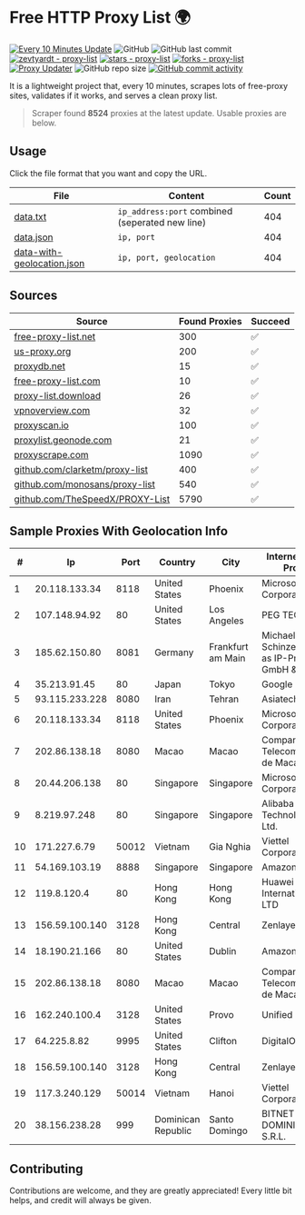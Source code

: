
# Free HTTP Proxy List 🌍

[![Every 10 Minutes Update](https://github.com/mertguvencli/http-proxy-list/actions/workflows/main.yml/badge.svg?branch=main)](https://github.com/mertguvencli/http-proxy-list/actions/workflows/main.yml)
![GitHub](https://img.shields.io/github/license/mertguvencli/http-proxy-list)
![GitHub last commit](https://img.shields.io/github/last-commit/mertguvencli/http-proxy-list)
[![zevtyardt - proxy-list](https://img.shields.io/static/v1?label=zevtyardt&message=proxy-list&color=blue&logo=github)](https://github.com/zevtyardt/proxy-list "Go to GitHub repo")
[![stars - proxy-list](https://img.shields.io/github/stars/zevtyardt/proxy-list?style=social)](https://github.com/zevtyardt/proxy-list)
[![forks - proxy-list](https://img.shields.io/github/forks/zevtyardt/proxy-list?style=social)](https://github.com/zevtyardt/proxy-list)
[![Proxy Updater](https://github.com/zevtyardt/proxy-list/workflows/Proxy%20Updater/badge.svg)](https://github.com/zevtyardt/proxy-list/actions?query=workflow:"Proxy+Updater")
![GitHub repo size](https://img.shields.io/github/repo-size/zevtyardt/proxy-list)
[![GitHub commit activity](https://img.shields.io/github/commit-activity/m/zevtyardt/proxy-list?logo=commits)](https://github.com/zevtyardt/proxy-list/commits/main)

It is a lightweight project that, every 10 minutes, scrapes lots of free-proxy sites, validates if it works, and serves a clean proxy list.

> Scraper found **8524** proxies at the latest update. Usable proxies are below.

## Usage

Click the file format that you want and copy the URL.

|File|Content|Count|
|----|-------|-----|
|[data.txt](https://raw.githubusercontent.com/mertguvencli/http-proxy-list/main/proxy-list/data.txt)|`ip_address:port` combined (seperated new line)|404|
|[data.json](https://raw.githubusercontent.com/mertguvencli/http-proxy-list/main/proxy-list/data.json)|`ip, port`|404|
|[data-with-geolocation.json](https://raw.githubusercontent.com/mertguvencli/http-proxy-list/main/proxy-list/data-with-geolocation.json)|`ip, port, geolocation`|404|

## Sources

|Source|Found Proxies|Succeed|
|------|-------------|-------|
|[free-proxy-list.net](https://free-proxy-list.net)|300|✅|
|[us-proxy.org](https://www.us-proxy.org)|200|✅|
|[proxydb.net](http://proxydb.net)|15|✅|
|[free-proxy-list.com](https://free-proxy-list.com/?page=&port=&type%5B%5D=http&type%5B%5D=https&up_time=0&search=Search)|10|✅|
|[proxy-list.download](https://www.proxy-list.download/HTTP)|26|✅|
|[vpnoverview.com](https://vpnoverview.com/privacy/anonymous-browsing/free-proxy-servers)|32|✅|
|[proxyscan.io](https://www.proxyscan.io)|100|✅|
|[proxylist.geonode.com](https://proxylist.geonode.com/api/proxy-list?limit=300&page=1&sort_by=lastChecked&sort_type=desc&protocols=http,https)|21|✅|
|[proxyscrape.com](https://api.proxyscrape.com/v2/?request=displayproxies&protocol=http&timeout=10000&country=all&ssl=all&anonymity=all)|1090|✅|
|[github.com/clarketm/proxy-list](https://raw.githubusercontent.com/clarketm/proxy-list/master/proxy-list-raw.txt)|400|✅|
|[github.com/monosans/proxy-list](https://raw.githubusercontent.com/monosans/proxy-list/main/proxies/http.txt)|540|✅|
|[github.com/TheSpeedX/PROXY-List](https://raw.githubusercontent.com/TheSpeedX/PROXY-List/master/http.txt)|5790|✅|


## Sample Proxies With Geolocation Info

|#|Ip|Port|Country|City|Internet Service Provider|
|-|--|----|-------|----|-------------------------|
|1|20.118.133.34|8118|United States|Phoenix|Microsoft Corporation|
|2|107.148.94.92|80|United States|Los Angeles|PEG TECH INC|
|3|185.62.150.80|8081|Germany|Frankfurt am Main|Michael Sebastian Schinzel trading as IP-Projects GmbH & Co. KG|
|4|35.213.91.45|80|Japan|Tokyo|Google LLC|
|5|93.115.233.228|8080|Iran|Tehran|Asiatech|
|6|20.118.133.34|8118|United States|Phoenix|Microsoft Corporation|
|7|202.86.138.18|8080|Macao|Macao|Companhia de Telecomunicacoes de Macau|
|8|20.44.206.138|80|Singapore|Singapore|Microsoft Corporation|
|9|8.219.97.248|80|Singapore|Singapore|Alibaba (US) Technology Co., Ltd.|
|10|171.227.6.79|50012|Vietnam|Gia Nghia|Viettel Corporation|
|11|54.169.103.19|8888|Singapore|Singapore|Amazon.com, Inc.|
|12|119.8.120.4|80|Hong Kong|Hong Kong|Huawei International Pte. LTD|
|13|156.59.100.140|3128|Hong Kong|Central|Zenlayer Inc|
|14|18.190.21.166|80|United States|Dublin|Amazon.com, Inc.|
|15|202.86.138.18|8080|Macao|Macao|Companhia de Telecomunicacoes de Macau|
|16|162.240.100.4|3128|United States|Provo|Unified Layer|
|17|64.225.8.82|9995|United States|Clifton|DigitalOcean, LLC|
|18|156.59.100.140|3128|Hong Kong|Central|Zenlayer Inc|
|19|117.3.240.129|50014|Vietnam|Hanoi|Viettel Corporation|
|20|38.156.238.28|999|Dominican Republic|Santo Domingo|BITNET DOMINICANA, S.R.L.|



## Contributing

Contributions are welcome, and they are greatly appreciated! Every
little bit helps, and credit will always be given.

